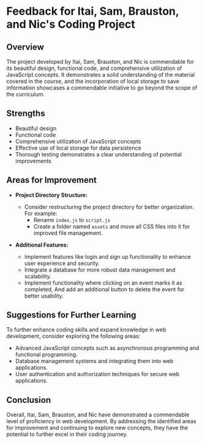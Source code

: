 # Feedback for Itai, Sam, Brauston, and Nic's Coding Project

## Overview
The project developed by Itai, Sam, Brauston, and Nic is commendable for its beautiful design, functional code, and comprehensive utilization of JavaScript concepts. It demonstrates a solid understanding of the material covered in the course, and the incorporation of local storage to save information showcases a commendable initiative to go beyond the scope of the curriculum.

## Strengths
- Beautiful design
- Functional code
- Comprehensive utilization of JavaScript concepts
- Effective use of local storage for data persistence
- Thorough testing demonstrates a clear understanding of potential improvements

## Areas for Improvement
- **Project Directory Structure:**
  - Consider restructuring the project directory for better organization. For example:
    - Rename `index.js` to `script.js`
    - Create a folder named `assets` and move all CSS files into it for improved file management.

- **Additional Features:**
  - Implement features like login and sign up functionality to enhance user experience and security.
  - Integrate a database for more robust data management and scalability.
  - Implement functionality where clicking on an event marks it as completed, And add an additional button to delete the event for better usability.

## Suggestions for Further Learning
To further enhance coding skills and expand knowledge in web development, consider exploring the following areas:
- Advanced JavaScript concepts such as asynchronous programming and functional programming.
- Database management systems and integrating them into web applications.
- User authentication and authorization techniques for secure web applications.

## Conclusion
Overall, Itai, Sam, Brauston, and Nic have demonstrated a commendable level of proficiency in web development. By addressing the identified areas for improvement and continuing to explore new concepts, they have the potential to further excel in their coding journey.